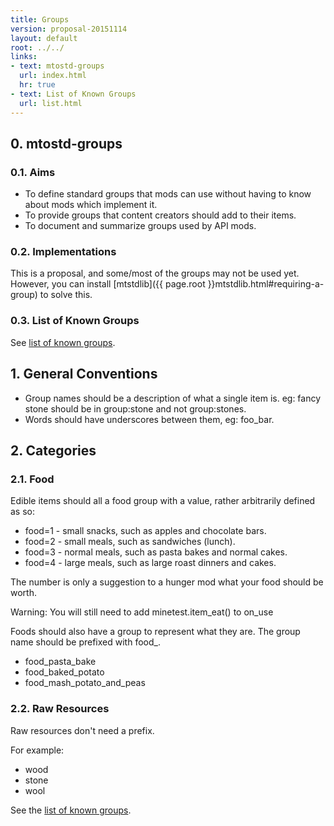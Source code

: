 ```yaml
---
title: Groups
version: proposal-20151114
layout: default
root: ../../
links:
- text: mtostd-groups
  url: index.html
  hr: true
- text: List of Known Groups
  url: list.html
---
```


## 0. mtostd-groups

### 0.1. Aims

* To define standard groups that mods can use without having to know about
  mods which implement it.
* To provide groups that content creators should add to their items.
* To document and summarize groups used by API mods.

### 0.2. Implementations

This is a proposal, and some/most of the groups may not be used yet.
However, you can install [mtstdlib]({{ page.root }}mtstdlib.html#requiring-a-group) to solve this.

### 0.3. List of Known Groups

See [list of known groups](list.html).

## 1. General Conventions

* Group names should be a description of what a single item is.
  eg: fancy stone should be in group:stone and not group:stones.
* Words should have underscores between them, eg: foo_bar.

## 2. Categories

### 2.1. Food

Edible items should all a food group with a value, rather arbitrarily defined as so:

* food=1 - small snacks, such as apples and chocolate bars.
* food=2 - small meals, such as sandwiches (lunch).
* food=3 - normal meals, such as pasta bakes and normal cakes.
* food=4 - large meals, such as large roast dinners and cakes.

The number is only a suggestion to a hunger mod what your food should be worth.

<aside class="warning">Warning: You will still need to add minetest.item_eat() to on_use</aside>

Foods should also have a group to represent what they are. The group name should
be prefixed with food_.

* food_pasta_bake
* food_baked_potato
* food_mash_potato_and_peas

### 2.2. Raw Resources

Raw resources don't need a prefix.

For example:

* wood
* stone
* wool

See the [list of known groups](list.html).
